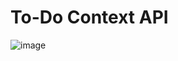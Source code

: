 # To-Do Context API

![image](https://github.com/user-attachments/assets/f3131c99-c267-4e70-b80e-6e81f6a0d7d2)
